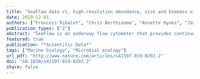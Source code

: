 ```yaml
---
title: "SeaFlow data v1, high-resolution abundance, size and biomass of small phytoplankton in the North Pacific"
date: 2019-12-01
authors: ["Francois Ribalet", "Chris Berthiaume", "Annette Hynes", "Jarred Swalwell", "Michael Carlson", "Sophie Clayton", "Gwenn Hennon", "Camille Poirier", "Eric Shimabukuro", "Angelicque White", "E. Virginia Armbrust"]
publication_types: ["2"]
abstract: "SeaFlow is an underway flow cytometer that provides continuous shipboard observations of the abundance and optical properties of small phytoplankton (< 5 μm in equivalent spherical diameter, ESD). Here we present data sets consisting of SeaFlow-based cell abundance, forward light scatter, and pigment fluorescence of individual cells, as well as derived estimates of ESD and cellular carbon content of picophytoplankton, which includes the cyanobacteria Prochlorococcus, Synechococcus and small-sized Crocosphaera (< 5 μm ESD), and picophytoplankton and nanophytoplankton (2–5 μm ESD). Data were collected in surface waters (≈5 m depth) from 27 oceanographic cruises carried out in the Northeast Pacific Ocean between 2010 and 2018. Thirteen cruises provide high spatial resolution (≈1 km) measurements across 32,500 km of the Northeast Pacific Ocean and 14 near-monthly cruises beginning in 2015 provide seasonal distributions at the long-term sampling site (Station ALOHA) of the Hawaii Ocean Time-Series. These data sets expand our knowledge of the current spatial and temporal distributions of picophytoplankton in the surface ocean."
featured: true
publication: "*Scientific Data*"
tags: ["Marine biology", "Microbial ecology"]
url_pdf: "http://www.nature.com/articles/s41597-019-0292-2"
doi: "10.1038/s41597-019-0292-2"
share: false
---
```


